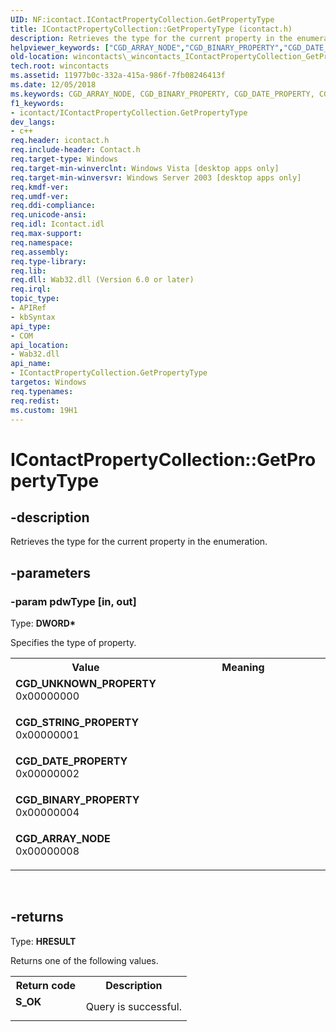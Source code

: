 ```yaml
---
UID: NF:icontact.IContactPropertyCollection.GetPropertyType
title: IContactPropertyCollection::GetPropertyType (icontact.h)
description: Retrieves the type for the current property in the enumeration.helpviewer_keywords: ["CGD_ARRAY_NODE","CGD_BINARY_PROPERTY","CGD_DATE_PROPERTY","CGD_STRING_PROPERTY","CGD_UNKNOWN_PROPERTY","GetPropertyType","GetPropertyType method [Windows Contacts]","GetPropertyType method [Windows Contacts]","IContactPropertyCollection interface","IContactPropertyCollection interface [Windows Contacts]","GetPropertyType method","IContactPropertyCollection.GetPropertyType","IContactPropertyCollection::GetPropertyType","_wincontacts_IContactPropertyCollection_GetPropertyType","icontact/IContactPropertyCollection::GetPropertyType","wincontacts._wincontacts_IContactPropertyCollection_GetPropertyType"]
old-location: wincontacts\_wincontacts_IContactPropertyCollection_GetPropertyType.htm
tech.root: wincontacts
ms.assetid: 11977b0c-332a-415a-986f-7fb08246413f
ms.date: 12/05/2018
ms.keywords: CGD_ARRAY_NODE, CGD_BINARY_PROPERTY, CGD_DATE_PROPERTY, CGD_STRING_PROPERTY, CGD_UNKNOWN_PROPERTY, GetPropertyType, GetPropertyType method [Windows Contacts], GetPropertyType method [Windows Contacts],IContactPropertyCollection interface, IContactPropertyCollection interface [Windows Contacts],GetPropertyType method, IContactPropertyCollection.GetPropertyType, IContactPropertyCollection::GetPropertyType, _wincontacts_IContactPropertyCollection_GetPropertyType, icontact/IContactPropertyCollection::GetPropertyType, wincontacts._wincontacts_IContactPropertyCollection_GetPropertyType
f1_keywords:
- icontact/IContactPropertyCollection.GetPropertyType
dev_langs:
- c++
req.header: icontact.h
req.include-header: Contact.h
req.target-type: Windows
req.target-min-winverclnt: Windows Vista [desktop apps only]
req.target-min-winversvr: Windows Server 2003 [desktop apps only]
req.kmdf-ver: 
req.umdf-ver: 
req.ddi-compliance: 
req.unicode-ansi: 
req.idl: Icontact.idl
req.max-support: 
req.namespace: 
req.assembly: 
req.type-library: 
req.lib: 
req.dll: Wab32.dll (Version 6.0 or later)
req.irql: 
topic_type:
- APIRef
- kbSyntax
api_type:
- COM
api_location:
- Wab32.dll
api_name:
- IContactPropertyCollection.GetPropertyType
targetos: Windows
req.typenames: 
req.redist: 
ms.custom: 19H1
---
```


# IContactPropertyCollection::GetPropertyType


## -description


Retrieves the type for the current property in the enumeration.


## -parameters




### -param pdwType [in, out]

Type: <b>DWORD*</b>

Specifies the type of property. 

<table>
<tr>
<th>Value</th>
<th>Meaning</th>
</tr>
<tr>
<td width="40%"><a id="CGD_UNKNOWN_PROPERTY"></a><a id="cgd_unknown_property"></a><dl>
<dt><b>CGD_UNKNOWN_PROPERTY</b></dt>
<dt>0x00000000</dt>
</dl>
</td>
<td width="60%"></td>
</tr>
<tr>
<td width="40%"><a id="CGD_STRING_PROPERTY"></a><a id="cgd_string_property"></a><dl>
<dt><b>CGD_STRING_PROPERTY</b></dt>
<dt>0x00000001</dt>
</dl>
</td>
<td width="60%"></td>
</tr>
<tr>
<td width="40%"><a id="CGD_DATE_PROPERTY"></a><a id="cgd_date_property"></a><dl>
<dt><b>CGD_DATE_PROPERTY</b></dt>
<dt>0x00000002</dt>
</dl>
</td>
<td width="60%"></td>
</tr>
<tr>
<td width="40%"><a id="CGD_BINARY_PROPERTY"></a><a id="cgd_binary_property"></a><dl>
<dt><b>CGD_BINARY_PROPERTY</b></dt>
<dt>0x00000004</dt>
</dl>
</td>
<td width="60%"></td>
</tr>
<tr>
<td width="40%"><a id="CGD_ARRAY_NODE"></a><a id="cgd_array_node"></a><dl>
<dt><b>CGD_ARRAY_NODE</b></dt>
<dt>0x00000008</dt>
</dl>
</td>
<td width="60%"></td>
</tr>
</table>
 


## -returns



Type: <b>HRESULT</b>

Returns one of the following values.

<table>
<tr>
<th>Return code</th>
<th>Description</th>
</tr>
<tr>
<td width="40%">
<dl>
<dt><b>S_OK</b></dt>
</dl>
</td>
<td width="60%">
Query is successful. 

</td>
</tr>
</table>
 



